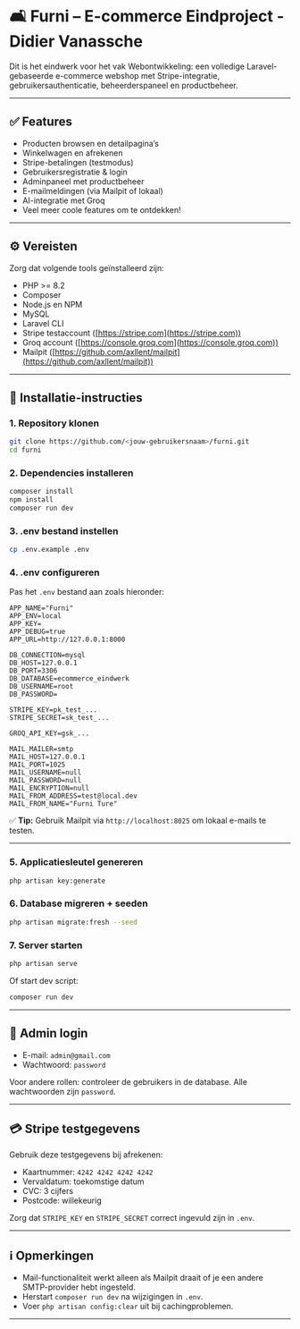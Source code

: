 # 🛋️ Furni – E-commerce Eindproject - Didier Vanassche

Dit is het eindwerk voor het vak Webontwikkeling: een volledige Laravel-gebaseerde e-commerce webshop met Stripe-integratie, gebruikersauthenticatie, beheerderspaneel en productbeheer.

---

## ✅ Features

- Producten browsen en detailpagina’s  
- Winkelwagen en afrekenen  
- Stripe-betalingen (testmodus)  
- Gebruikersregistratie & login  
- Adminpaneel met productbeheer  
- E-mailmeldingen (via Mailpit of lokaal)  
- AI-integratie met Groq  
- Veel meer coole features om te ontdekken!

---

## ⚙️ Vereisten

Zorg dat volgende tools geïnstalleerd zijn:

- PHP >= 8.2  
- Composer  
- Node.js en NPM  
- MySQL  
- Laravel CLI  
- Stripe testaccount ([https://stripe.com](https://stripe.com))  
- Groq account ([https://console.groq.com](https://console.groq.com))  
- Mailpit ([https://github.com/axllent/mailpit](https://github.com/axllent/mailpit))

---

## 🚀 Installatie-instructies

### 1. Repository klonen

```bash
git clone https://github.com/<jouw-gebruikersnaam>/furni.git  
cd furni
```

### 2. Dependencies installeren

```bash
composer install  
npm install  
composer run dev
```

### 3. .env bestand instellen

```bash
cp .env.example .env
```

### 4. .env configureren

Pas het `.env` bestand aan zoals hieronder:

```env
APP_NAME="Furni"
APP_ENV=local
APP_KEY=
APP_DEBUG=true
APP_URL=http://127.0.0.1:8000

DB_CONNECTION=mysql
DB_HOST=127.0.0.1
DB_PORT=3306
DB_DATABASE=ecommerce_eindwerk
DB_USERNAME=root
DB_PASSWORD=

STRIPE_KEY=pk_test_...
STRIPE_SECRET=sk_test_...

GROQ_API_KEY=gsk_...

MAIL_MAILER=smtp
MAIL_HOST=127.0.0.1
MAIL_PORT=1025
MAIL_USERNAME=null
MAIL_PASSWORD=null
MAIL_ENCRYPTION=null
MAIL_FROM_ADDRESS=test@local.dev
MAIL_FROM_NAME="Furni Ture"
```

✅ **Tip:** Gebruik Mailpit via `http://localhost:8025` om lokaal e-mails te testen.

---

### 5. Applicatiesleutel genereren

```bash
php artisan key:generate
```

### 6. Database migreren + seeden

```bash
php artisan migrate:fresh --seed
```

### 7. Server starten

```bash
php artisan serve
```

Of start dev script:

```bash
composer run dev
```

---

## 🔐 Admin login

- E-mail: `admin@gmail.com`  
- Wachtwoord: `password`

Voor andere rollen: controleer de gebruikers in de database. Alle wachtwoorden zijn `password`.

---

## 💳 Stripe testgegevens

Gebruik deze testgegevens bij afrekenen:

- Kaartnummer: `4242 4242 4242 4242`  
- Vervaldatum: toekomstige datum  
- CVC: 3 cijfers  
- Postcode: willekeurig  

Zorg dat `STRIPE_KEY` en `STRIPE_SECRET` correct ingevuld zijn in `.env`.

---

## ℹ️ Opmerkingen

- Mail-functionaliteit werkt alleen als Mailpit draait of je een andere SMTP-provider hebt ingesteld.  
- Herstart `composer run dev` na wijzigingen in `.env`.  
- Voer `php artisan config:clear` uit bij cachingproblemen.

---
